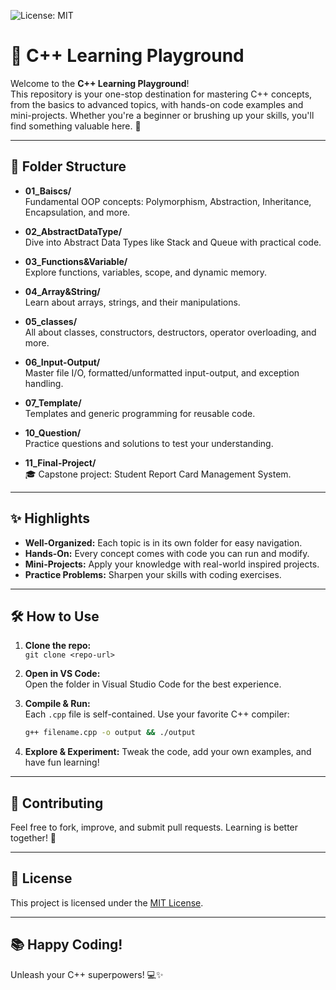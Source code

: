 ![License: MIT](https://img.shields.io/badge/License-MIT-yellow.svg)

# 🚀 C++ Learning Playground

Welcome to the **C++ Learning Playground**!  
This repository is your one-stop destination for mastering C++ concepts, from the basics to advanced topics, with hands-on code examples and mini-projects. Whether you're a beginner or brushing up your skills, you'll find something valuable here. 🌟

---

## 📂 Folder Structure

- **01_Baiscs/**  
  Fundamental OOP concepts: Polymorphism, Abstraction, Inheritance, Encapsulation, and more.

- **02_AbstractDataType/**  
  Dive into Abstract Data Types like Stack and Queue with practical code.

- **03_Functions&Variable/**  
  Explore functions, variables, scope, and dynamic memory.

- **04_Array&String/**  
  Learn about arrays, strings, and their manipulations.

- **05_classes/**  
  All about classes, constructors, destructors, operator overloading, and more.

- **06_Input-Output/**  
  Master file I/O, formatted/unformatted input-output, and exception handling.

- **07_Template/**  
  Templates and generic programming for reusable code.

- **10_Question/**  
  Practice questions and solutions to test your understanding.

- **11_Final-Project/**  
  🎓 Capstone project: Student Report Card Management System.

---

## ✨ Highlights

- **Well-Organized:** Each topic is in its own folder for easy navigation.
- **Hands-On:** Every concept comes with code you can run and modify.
- **Mini-Projects:** Apply your knowledge with real-world inspired projects.
- **Practice Problems:** Sharpen your skills with coding exercises.

---

## 🛠️ How to Use

1. **Clone the repo:**  
   `git clone <repo-url>`

2. **Open in VS Code:**  
   Open the folder in Visual Studio Code for the best experience.

3. **Compile & Run:**  
   Each `.cpp` file is self-contained. Use your favorite C++ compiler:
   ```sh
   g++ filename.cpp -o output && ./output

4. **Explore & Experiment:**
Tweak the code, add your own examples, and have fun learning!

---

## 🙌 Contributing

Feel free to fork, improve, and submit pull requests.
Learning is better together! 🚀

---

## 📝 License

This project is licensed under the [MIT License](./LICENSE).

---

## 📚 Happy Coding!

Unleash your C++ superpowers! 💻✨
